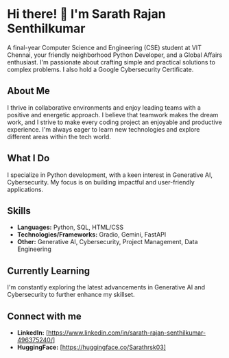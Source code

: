 # Hi there! 👋 I'm Sarath Rajan Senthilkumar

A final-year Computer Science and Engineering (CSE) student at VIT Chennai, your friendly neighborhood Python Developer, and a Global Affairs enthusiast. I'm passionate about crafting simple and practical solutions to complex problems.  I also hold a Google Cybersecurity Certificate.

## About Me

I thrive in collaborative environments and enjoy leading teams with a positive and energetic approach. I believe that teamwork makes the dream work, and I strive to make every coding project an enjoyable and productive experience.  I'm always eager to learn new technologies and explore different areas within the tech world.

## What I Do

I specialize in Python development, with a keen interest in Generative AI, Cybersecurity.  My focus is on building impactful and user-friendly applications.

## Skills

* **Languages:** Python, SQL, HTML/CSS
* **Technologies/Frameworks:** Gradio, Gemini, FastAPI
* **Other:** Generative AI, Cybersecurity, Project Management, Data Engineering

## Currently Learning

I'm constantly exploring the latest advancements in Generative AI and Cybersecurity to further enhance my skillset.

## Connect with me

* **LinkedIn:** [https://www.linkedin.com/in/sarath-rajan-senthilkumar-496375240/] 
* **HuggingFace:** [https://huggingface.co/Sarathrsk03] 

